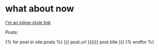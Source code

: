 # what about now

[I'm an inline-style link](about.html)

Posts: 

{% for post in site.posts %}
[{{ post.url }}]({{ post.title }})
{% endfor %}

